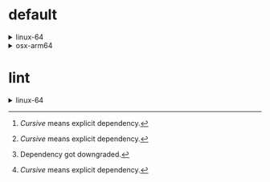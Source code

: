 # default

<details>
<summary>linux-64</summary>

| Dependency[^1] | Before | After | Change | Package |
| - | - | - | - | - |
| *new-package* |  | 0.10.1 | Added | conda |
| *removed-package* | 0.10.1 |  | Removed | conda |
| python | 0.10.0 | 0.10.0 | Patch Upgrade | conda |
| *polars* | herads_0 | herads_0 | Only build string | conda |

</details>

<details>
<summary>osx-arm64</summary>

| Dependency[^1] | Before | After | Change | Package |
| - | - | - | - | - |
| *polars*[^2] | 0.10.0 | 0.10.0 | Minor Downgrade | conda |
| *python* | 0.10.0 | 0.10.0 | Patch Upgrade | conda |

</details>

# lint

<details>
<summary>linux-64</summary>

| Dependency[^1] | Before | After | Change | Package |
| - | - | - | - | - |
| *polars* | 0.10.0 | 0.10.0 | Patch Upgrade | conda |
| python | 0.10.0 | 0.10.0 | Patch Upgrade | conda |

</details>

[^1]: *Cursive* means explicit dependency.
[^2]: Dependency got downgraded.

